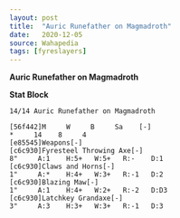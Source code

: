 ```yaml
---
layout: post
title:  "Auric Runefather on Magmadroth"
date:   2020-12-05
source: Wahapedia
tags: [fyreslayers]
---
```


**Auric Runefather on Magmadroth**

**Stat Block**
```
14/14 Auric Runefather on Magmadroth
```

```
[56f442]M     W     B     Sa    [-]
*     14    8     4     
[e85545]Weapons[-]
[c6c930]Fyresteel Throwing Axe[-]
8"     A:1    H:5+   W:5+   R:-    D:1   
[c6c930]Claws and Horns[-]
1"     A:*    H:4+   W:3+   R:-1   D:2   
[c6c930]Blazing Maw[-]
1"     A:1    H:4+   W:2+   R:-2   D:D3  
[c6c930]Latchkey Grandaxe[-]
3"     A:3    H:3+   W:3+   R:-1   D:3   
```


